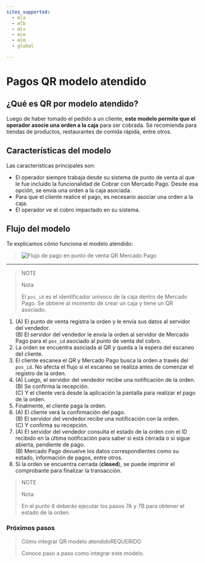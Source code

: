 ```yaml
---
sites_supported:
  - mla
  - mlb
  - mlv
  - mco
  - mlm
  - global

---
```


# Pagos QR modelo atendido

## ¿Qué es QR por modelo atendido?

Luego de haber tomado el pedido a un cliente, **este modelo permite que el operador asocie una orden a la caja** para ser cobrada. 
Se recomienda para tiendas de productos, restaurantes de comida rápida, entre otros.

## Características del modelo

Las características principales son: 

- El operador siempre trabaja desde su sistema de punto de venta al que le fue incluido la funcionalidad de Cobrar con Mercado Pago. Desde esa opción, se envía una orden a la caja asociada. 
- Para que el cliente realice el pago, es necesario asociar una orden a la caja. 
- El operador ve el cobro impactado en su sistema.

## Flujo del modelo

Te explicamos cómo funciona el modelo atendido: 

>![Flujo de pago en punto de venta QR Mercado Pago](/images/qr_flujo_pdv.es.png)

---

> NOTE
> 
> Nota
> 
> El `pos_id`  es el identificador unívoco de la caja dentro de Mercado Pago. Se obtiene al momento de crear un caja y tiene un QR asociado.

1. (A) El punto de venta registra la orden y le envía sus datos al servidor del vendedor.<br/>
   (B) El servidor del vendedor le envía la orden al servidor de Mercado Pago para el `pos_id` asociado al punto de venta del cobro.
2. La orden se encuentra asociada al QR y queda a la espera del escaneo del cliente.
3. El cliente escanea el QR y Mercado Pago busca la orden a través del `pos_id`. No afecta el flujo si el escaneo se realiza antes de comenzar el registro de la orden.
4. (A) Luego, el servidor del vendedor recibe una notificación de la orden.<br/>
   (B) Se confirma la recepción.<br/>
   (C) Y el cliente verá desde la aplicación la pantalla para realizar el pago de la orden.
5. Finalmente, el cliente paga la orden. 
6. (A) El cliente verá la confirmación del pago.<br/>
   (B) El servidor del vendedor recibe una notificación con la orden. <br/>
   (C) Y confirma su recepción.
7. (A) El servidor del vendedor consulta el estado de la orden con el ID recibido en la última notificación para saber si está cerrada o si sigue abierta, pendiente de pago.<br/>
   (B) Mercado Pago devuelve los datos correspondientes como su estado, información de pagos, entre otros.
8. Si la orden se encuentra cerrada (**closed**), se puede imprimir el comprobante para finalizar la transacción.

> NOTE
> 
> Nota
> 
> En el punto 4 deberás ejecutar los pasos 7A y 7B para obtener el estado de la orden.

### Próximos pasos

<div>
<a href="https://www.mercadopago.com.ar/developers/es/guides/instore-payments/qr-payments/qr-attended-partB/" style="text-decoration:none;color:inherit">       
<blockquote class="next-step-card next-step-card-left">
<p class="card-note-title">Cómo integrar QR modelo atendido<span class="card-status-tag card-status-tag-required">REQUERIDO</span></p>
 <p>Conoce paso a paso como integrar este modelo.</p>
</blockquote>
</div>
<br/>
<br/>
<br/>
<br/>
<br/>
<br/>
<br/>
